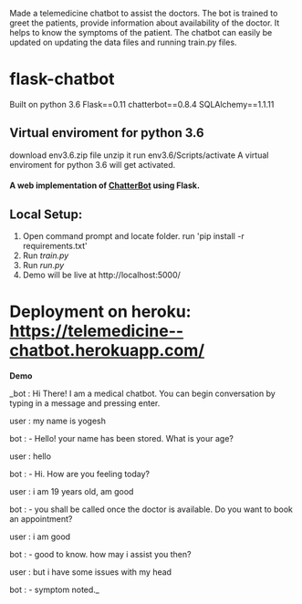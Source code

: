 Made a telemedicine chatbot to assist the doctors. The bot is trained to greet the patients, provide information about availability of the doctor. It helps to know the symptoms of the patient. The chatbot can easily be updated on updating the data files and running train.py files.

# flask-chatbot
Built on python 3.6
Flask==0.11
chatterbot==0.8.4
SQLAlchemy==1.1.11

## Virtual enviroment for python 3.6
download env3.6.zip file
unzip it
run env3.6/Scripts/activate
A virtual enviroment for python 3.6 will get activated.

#### A web implementation of [ChatterBot](https://github.com/gunthercox/ChatterBot) using Flask.

## Local Setup:
 1. Open command prompt and locate folder. run 'pip install -r requirements.txt'
 2. Run *train.py*
 3. Run *run.py*
 4. Demo will be live at http://localhost:5000/
 
 # Deployment on heroku: https://telemedicine--chatbot.herokuapp.com/

**Demo**

_bot : Hi There! I am a medical chatbot. You can begin conversation by typing in a message and pressing enter.

user : my name is yogesh

bot : - Hello! your name has been stored. What is your age?

user : hello

bot : - Hi. How are you feeling today?

user : i am 19 years old, am good

bot : - you shall be called once the doctor is available. Do you want to book an appointment?

user : i am good

bot : - good to know. how may i assist you then?

user : but i have some issues with my head

bot : - symptom noted._
